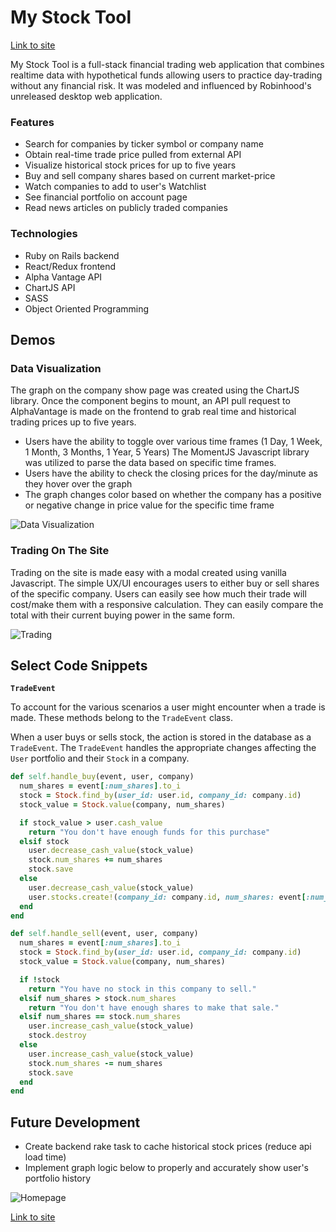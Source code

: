 # My Stock Tool

[Link to site](https://mystock-tool.herokuapp.com/#/)

My Stock Tool is a full-stack financial trading web application that
combines realtime data with hypothetical funds allowing users to
practice day-trading without any financial risk. It was modeled and
influenced by Robinhood's unreleased desktop web application.

### Features

+ Search for companies by ticker symbol or company name
+ Obtain real-time trade price pulled from external API
+ Visualize historical stock prices for up to five years
+ Buy and sell company shares based on current market-price
+ Watch companies to add to user's Watchlist
+ See financial portfolio on account page
+ Read news articles on publicly traded companies

### Technologies

+ Ruby on Rails backend
+ React/Redux frontend
+ Alpha Vantage API
+ ChartJS API
+ SASS
+ Object Oriented Programming

## Demos

### Data Visualization

The graph on the company show page was created using the ChartJS library.
Once the component begins to mount, an API pull request to AlphaVantage
is made on the frontend to grab real time and historical trading
prices up to five years.
+ Users have the ability to toggle over various time frames (1 Day,
  1 Week, 1 Month, 3 Months, 1 Year, 5 Years) The MomentJS Javascript
  library was utilized to parse the data based on specific time frames.
+ Users have the ability to check the closing prices for the day/minute
  as they hover over the graph
+ The graph changes color based on whether the company has a positive
  or negative change in price value for the specific time frame

![Data Visualization](https://github.com/jparksf/mystock-tool/blob/master/wireframes/Chart.gif?raw=true)

### Trading On The Site

Trading on the site is made easy with a modal created using
vanilla Javascript. The simple UX/UI encourages users to either buy or
sell shares of the specific company. Users can easily see how much their
trade will cost/make them with a responsive calculation. They can easily
compare the total with their current buying power in the same form.

![Trading](https://github.com/jparksf/mystock-tool/blob/master/wireframes/Trade.gif?raw=true)


## Select Code Snippets

**`TradeEvent`**

To account for the various scenarios a user might encounter when a
trade is made. These methods belong to the `TradeEvent` class.

When a user buys or sells stock, the action is stored in the database
as a `TradeEvent`. The `TradeEvent` handles the appropriate
changes affecting the `User` portfolio and their `Stock` in a company.

```ruby
def self.handle_buy(event, user, company)
  num_shares = event[:num_shares].to_i
  stock = Stock.find_by(user_id: user.id, company_id: company.id)
  stock_value = Stock.value(company, num_shares)

  if stock_value > user.cash_value
    return "You don't have enough funds for this purchase"
  elsif stock
    user.decrease_cash_value(stock_value)
    stock.num_shares += num_shares
    stock.save
  else
    user.decrease_cash_value(stock_value)
    user.stocks.create!(company_id: company.id, num_shares: event[:num_shares].to_i)
  end
end

def self.handle_sell(event, user, company)
  num_shares = event[:num_shares].to_i
  stock = Stock.find_by(user_id: user.id, company_id: company.id)
  stock_value = Stock.value(company, num_shares)

  if !stock
    return "You have no stock in this company to sell."
  elsif num_shares > stock.num_shares
    return "You don't have enough shares to make that sale."
  elsif num_shares == stock.num_shares
    user.increase_cash_value(stock_value)
    stock.destroy
  else
    user.increase_cash_value(stock_value)
    stock.num_shares -= num_shares
    stock.save
  end
end
```

## Future Development

+ Create backend rake task to cache historical stock prices (reduce
  api load time)
+ Implement graph logic below to properly and accurately show
  user's portfolio history

![Homepage](https://github.com/jparksf/mystock-tool/wireframes/Wireframes%20Graph3.jpg)


[Link to site](https://mystock-tool.herokuapp.com/#/)
